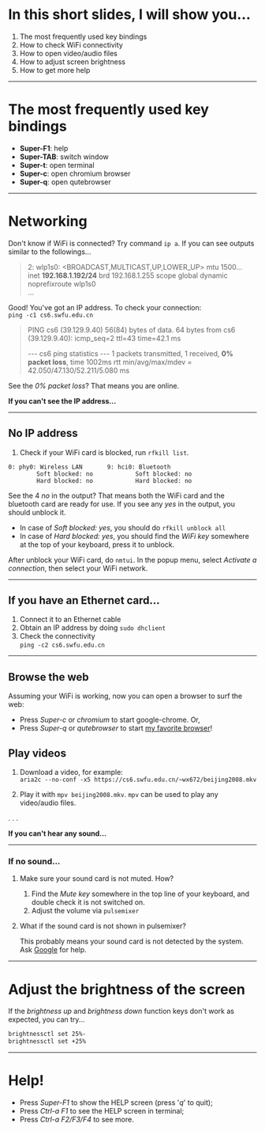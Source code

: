 # In this short slides, I will show you...

1. The most frequently used key bindings
2. How to check WiFi connectivity
3. How to open video/audio files
4. How to adjust screen brightness
5. How to get more help

-------------------------------------------------------------------------------

# The most frequently used key bindings

  * **Super-F1**: help
  * **Super-TAB**: switch window
  * **Super-t**: open terminal
  * **Super-c**: open chromium browser
  * **Super-q**: open qutebrowser

-------------------------------------------------------------------------------

# Networking

Don't know if WiFi is connected? Try command `ip a`. If you can see outputs similar to the followings...  

> 2: wlp1s0: <BROADCAST,MULTICAST,UP,LOWER_UP> mtu 1500...  
> 	inet **192.168.1.192/24** brd 192.168.1.255 scope global dynamic noprefixroute wlp1s0  
> 	...  

Good! You've got an IP address. To check your connection:  
`ping -c1 cs6.swfu.edu.cn`  

> PING cs6 (39.129.9.40) 56(84) bytes of data.
> 64 bytes from cs6 (39.129.9.40): icmp_seq=2 ttl=43 time=42.1 ms
> 
> --- cs6 ping statistics ---
> 1 packets transmitted, 1 received, **0% packet loss**, time 1002ms
> rtt min/avg/max/mdev = 42.050/47.130/52.211/5.080 ms  

See the *0% packet loss*? That means you are online.  

**If you can't see the IP address...**

-------------------------------------------------------------------------------

## No IP address

1. Check if your WiFi card is blocked, run `rfkill list`.
```
0: phy0: Wireless LAN       9: hci0: Bluetooth
        Soft blocked: no            Soft blocked: no
        Hard blocked: no            Hard blocked: no
```
See the 4 *no* in the output? That means both the WiFi card and the bluetooth card are
ready for use. If you see any *yes* in the output, you should unblock it.  

* In case of *Soft blocked: yes*, you should do `rfkill unblock all`
* In case of *Hard blocked: yes*, you should find the _WiFi key_ somewhere at the top of
  your keyboard, press it to unblock.  
  
After unblock your WiFi card, do `nmtui`. In the popup menu, select *Activate a connection*, then select your WiFi network.

-------------------------------------------------------------------------------

## If you have an Ethernet card...

1. Connect it to an Ethernet cable
2. Obtain an IP address by doing `sudo dhclient`
3. Check the connectivity  
   `ping -c2 cs6.swfu.edu.cn`

-------------------------------------------------------------------------------

## Browse the web

Assuming your WiFi is working, now you can open a browser to surf the web:

- Press *Super-c* or *chromium* to start google-chrome. Or,
- Press *Super-q* or *qutebrowser* to start [my favorite browser](https://qutebrowser.org/)!

## Play videos

1. Download a video, for example:  
   `aria2c --no-conf -x5 https://cs6.swfu.edu.cn/~wx672/beijing2008.mkv`
	
2. Play it with `mpv beijing2008.mkv`. `mpv` can be used to play any video/audio files.  

. . .

**If you can't hear any sound...**

-------------------------------------------------------------------------------

### If no sound...

1. Make sure your sound card is not muted. How?  
    1. Find the _Mute key_ somewhere in the top line of your keyboard, and double check it
	   is not switched on.  
    2. Adjust the volume via `pulsemixer`  
2. What if the sound card is not shown in pulsemixer?  

	This probably means your sound card is not detected by the system.  
	Ask [Google](https://google.com) for help.  

-------------------------------------------------------------------------------

# Adjust the brightness of the screen

If the *brightness up* and *brightness down* function keys don't work as expected, you can
try...  
```sh
brightnessctl set 25%-
brightnessctl set +25%
```
-------------------------------------------------------------------------------

# Help!

* Press *Super-F1* to show the HELP screen (press '*q*' to quit);
* Press *Ctrl-a F1* to see the HELP screen in terminal;
* Press *Ctrl-a F2/F3/F4* to see more.
